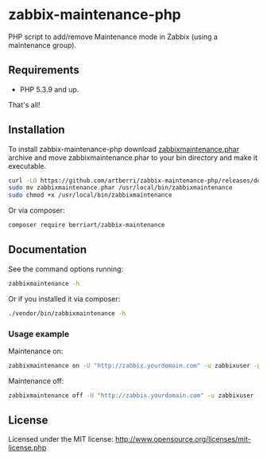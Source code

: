 # zabbix-maintenance-php

PHP script to add/remove Maintenance mode in Zabbix (using a maintenance group).


## Requirements

* PHP 5.3.9 and up.

That's all!

## Installation

To install zabbix-maintenance-php download [zabbixmaintenance.phar](https://github.com/artberri/zabbix-maintenance-php/releases/download/v0.0.2/zabbixmaintenance.phar) archive and move zabbixmaintenance.phar to your bin directory and make it executable.

``` sh
curl -LO https://github.com/artberri/zabbix-maintenance-php/releases/download/v0.0.2/zabbixmaintenance.phar
sudo mv zabbixmaintenance.phar /usr/local/bin/zabbixmaintenance
sudo chmod +x /usr/local/bin/zabbixmaintenance
```

Or via composer:

``` sh
composer require berriart/zabbix-maintenance
```


## Documentation

See the command options running:

``` sh
zabbixmaintenance -h
```

Or if you installed it via composer:

``` sh
./vendor/bin/zabbixmaintenance -h
```

### Usage example

Maintenance on:

``` sh
zabbixmaintenance on -U "http://zabbix.yourdomain.com" -u zabbixuser -p zabbixuser -g maintenance-group -H host-to-add-in.maintenance.com -s 5
```

Maintenance off:

``` sh
zabbixmaintenance off -U "http://zabbix.yourdomain.com" -u zabbixuser -p zabbixuser -g maintenance-group -H host-to-add-in.maintenance.com -s 5
```

## License

Licensed under the MIT license: http://www.opensource.org/licenses/mit-license.php

